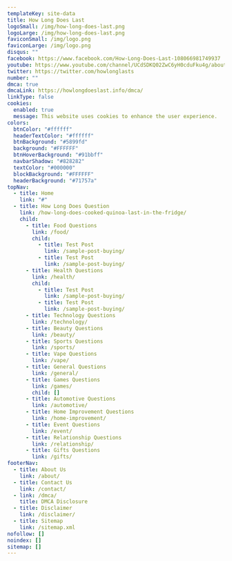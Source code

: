 ```yaml
---
templateKey: site-data
title: How Long Does Last
logoSmall: /img/how-long-does-last.png
logoLarge: /img/how-long-does-last.png
faviconSmall: /img/logo.png
faviconLarge: /img/logo.png
disqus: ""
facebook: https://www.facebook.com/How-Long-Does-Last-108066981749937
youtube: https://www.youtube.com/channel/UCdSDKQ02ZwC6yH0cduFku4g/about
twitter: https://twitter.com/howlonglasts
number: ""
dmca: true
dmcaLink: https://howlongdoeslast.info/dmca/
linkType: false
cookies:
  enabled: true
  message: This website uses cookies to enhance the user experience.
colors:
  btnColor: "#ffffff"
  headerTextColor: "#ffffff"
  btnBackground: "#5899fd"
  background: "#FFFFFF"
  btnHoverBackground: "#91bbff"
  navbarShadow: "#828282"
  textColor: "#000000"
  blockBackground: "#FFFFFF"
  headerBackground: "#71757a"
topNav:
  - title: Home
    link: "#"
  - title: How Long Does Question
    link: /how-long-does-cooked-quinoa-last-in-the-fridge/
    child:
      - title: Food Questions
        link: /food/
        child:
          - title: Test Post
            link: /sample-post-buying/
          - title: Test Post
            link: /sample-post-buying/
      - title: Health Questions
        link: /health/
        child:
          - title: Test Post
            link: /sample-post-buying/
          - title: Test Post
            link: /sample-post-buying/
      - title: Technology Questions
        link: /technology/
      - title: Beauty Questions
        link: /beauty/
      - title: Sports Questions
        link: /sports/
      - title: Vape Questions
        link: /vape/
      - title: General Questions
        link: /general/
      - title: Games Questions
        link: /games/
        child: []
      - title: Automotive Questions
        link: /automotive/
      - title: Home Improvement Questions
        link: /home-improvement/
      - title: Event Questions
        link: /event/
      - title: Relationship Questions
        link: /relationship/
      - title: Gifts Questions
        link: /gifts/
footerNav:
  - title: About Us
    link: /about/
  - title: Contact Us
    link: /contact/
  - link: /dmca/
    title: DMCA Disclosure
  - title: Disclaimer
    link: /disclaimer/
  - title: Sitemap
    link: /sitemap.xml
nofollow: []
noindex: []
sitemap: []
---
```

